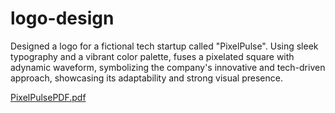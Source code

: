 # logo-design
Designed a logo for a fictional tech startup called "PixelPulse". Using sleek typography and a vibrant color palette, fuses a pixelated  square with adynamic waveform, symbolizing the company's  innovative and tech-driven approach, showcasing its adaptability and strong visual presence.

[PixelPulsePDF.pdf](https://github.com/user-attachments/files/16200951/PixelPulsePDF.pdf)
